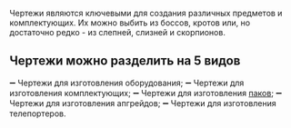 Чертежи являются ключевыми для создания различных предметов и комплектующих. Их можно выбить из боссов, кротов или, но достаточно редко - из слепней, слизней и скорпионов.
## Чертежи можно разделить на 5 видов
➖ Чертежи для изготовления оборудования;
➖ Чертежи для изготовления комплектующих;
➖ Чертежи для изготовления [паков](/sys/economy/plan/packages);
➖ Чертежи для изготовления апгрейдов;
➖ Чертежи для изготовления телепортеров.
